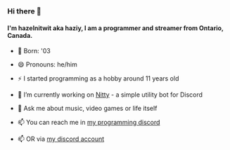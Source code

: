 ### Hi there 👋
#### I'm hazelnitwit aka haziy, I am a programmer and streamer from Ontario, Canada.

- 👶 Born: '03
- 😄 Pronouns: he/him
- ⚡ I started programming as a hobby around 11 years old
- 🔭 I’m currently working on [Nitty](https://github.com/hazelnitwit/Nitty) - a simple utility bot for Discord
- 💬 Ask me about music, video games or life itself


- 📫 You can reach me in [my programming discord](https://discord.gg/zV4KuWMCzx)
- 📫 OR via [my discord account](https://discordapp.com/users/354414172559114240)
